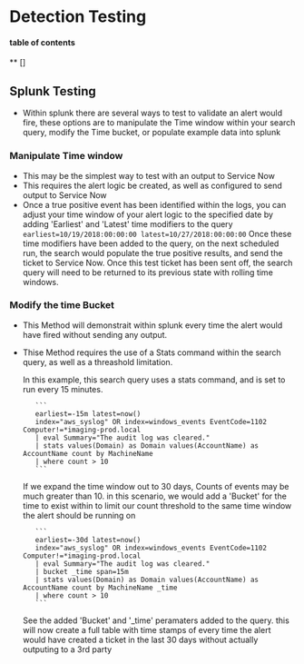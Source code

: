# Detection Testing

#### table of contents
 ** []
 
## Splunk Testing

* Within splunk there are several ways to test to validate an alert would fire, these options are to manipulate the Time window within your search query, modify the Time bucket, or populate example data into splunk

### Manipulate Time window

* This may be the simplest way to test with an output to Service Now
* This requires the alert logic be created, as well as configured to send output to Service Now
* Once a true positive event has been identified within the logs, you can adjust your time window of your alert logic to the specified date by adding 'Earliest' and 'Latest' time modifiers to the query
 ``` earliest=10/19/2018:00:00:00 latest=10/27/2018:00:00:00 ```
 Once these time modifiers have been added to the query, on the next scheduled run, the search would populate the true positive results, and send the ticket to Service Now. Once this test ticket has been sent off, the search query will need to be returned to its previous state with rolling time windows. 
 
 ### Modify the time Bucket
 
 * This Method will demonstrait within splunk every time the alert would have fired without sending any output. 
 * Thise Method requires the use of a Stats command within the search query, as well as a threashold limitation. 
 
     In this example, this search query uses a stats command, and is set to run every 15 minutes.
 
          ```
          earliest=-15m latest=now()
          index="aws_syslog" OR index=windows_events EventCode=1102 Computer!=*imaging-prod.local
          | eval Summary="The audit log was cleared."
          | stats values(Domain) as Domain values(AccountName) as AccountName count by MachineName 
          | where count > 10 
          ```
          
     If we expand the time window out to 30 days, Counts of events may be much greater than 10. in this scenario, we would add a 'Bucket' for the time to exist within to limit our count threshold to the same time window the alert should be running on
          
          ``` 
          earliest=-30d latest=now()
          index="aws_syslog" OR index=windows_events EventCode=1102 Computer!=*imaging-prod.local
          | eval Summary="The audit log was cleared."
          | bucket _time span=15m
          | stats values(Domain) as Domain values(AccountName) as AccountName count by MachineName _time
          | where count > 10 
          ```
     See the added 'Bucket' and '_time' peramaters added to the query. this will now create a full table with time stamps of every time the alert would have created a ticket in the last 30 days without actually outputing to a 3rd party
          

          
